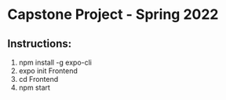 # Capstone Project - Spring 2022

## Instructions:
1. npm install -g expo-cli
2. expo init Frontend
3. cd Frontend
4. npm start 
